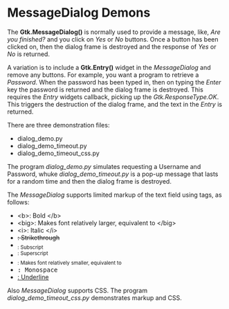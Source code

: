 # MessageDialog Demons

The **Gtk.MessageDialog()** is normally used to provide a message, like, *Are you finished?* and you click on *Yes* or *No*
buttons. Once a button has been clicked on, then the dialog frame is destroyed and the response of *Yes* or *No* is returned.

A variation is to include a **Gtk.Entry()** widget in the *MessageDialog* and remove any buttons. For example, you want 
a program to retrieve a *Password*. When the password has been typed in, then on typing the *Enter* key the password is
returned and the dialog frame is destroyed. This requires the *Entry* widgets callback, picking up the *Gtk.ResponseType.OK*.
This triggers the destruction of the dialog frame, and the text in the *Entry* is returned.

There are three demonstration files:

* dialog_demo.py
* dialog_demo_timeout.py
* dialog_demo_timeout_css.py

The program *dialog_demo.py* simulates requesting a Username and Password, whuke *dialog_demo_timeout.py* is a pop-up message 
that lasts for a random time and then the dialog frame is destroyed. 

The *MessageDialog* supports limited markup of the text field using tags, as follows:

* \<b>: Bold \</b>
* \<big>: Makes font relatively larger, equivalent to <span size="larger"> \</big>
* \<i>: Italic \</i>
* <s>: Strikethrough </s>
* <sub>: Subscript </sub>
* <sup>: Superscript </sup>
* <small>: Makes font relatively smaller, equivalent to <span size="smaller"> </small> 
* <tt>: Monospace </tt>
* <u>: Underline </u>
  
Also *MessageDialog* supports CSS. The program *dialog_demo_timeout_css.py* demonstrates markup and CSS. 
